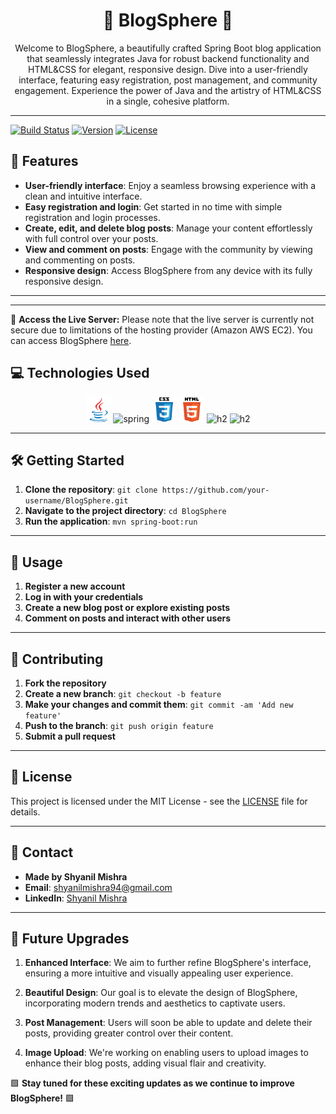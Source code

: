 <h1 align="center">🌟 BlogSphere 🌟</h1>


<p align="center">Welcome to BlogSphere, a beautifully crafted Spring Boot blog application that seamlessly integrates Java for robust backend functionality and HTML&CSS for elegant, responsive design. Dive into a user-friendly interface, featuring easy registration, post management, and community engagement. Experience the power of Java and the artistry of HTML&CSS in a single, cohesive platform.</p>

---
[![Build Status](https://img.shields.io/badge/build-passing-brightgreen)](link_to_build_status)
[![Version](https://img.shields.io/badge/version-1.0-blue)](link_to_version)
[![License](https://img.shields.io/badge/license-MIT-red)](link_to_license)

## 🚀 Features

- **User-friendly interface**: Enjoy a seamless browsing experience with a clean and intuitive interface.
- **Easy registration and login**: Get started in no time with simple registration and login processes.
- **Create, edit, and delete blog posts**: Manage your content effortlessly with full control over your posts.
- **View and comment on posts**: Engage with the community by viewing and commenting on posts.
- **Responsive design**: Access BlogSphere from any device with its fully responsive design.

---

---

🔗 **Access the Live Server:**
Please note that the live server is currently not secure due to limitations of the hosting provider (Amazon AWS EC2). You can access BlogSphere [here](http://ec2-16-170-206-61.eu-north-1.compute.amazonaws.com:4505/).


## 💻 Technologies Used

<p align="center">
  <img src="https://raw.githubusercontent.com/devicons/devicon/master/icons/java/java-original.svg" alt="java" width="40" height="40"/>
  <img src="https://www.vectorlogo.zone/logos/springio/springio-icon.svg" alt="spring" width="40" height="40"/>
  <img src="https://raw.githubusercontent.com/devicons/devicon/master/icons/css3/css3-original-wordmark.svg" alt="css3" width="40" height="40"/>
  <img src="https://raw.githubusercontent.com/devicons/devicon/master/icons/html5/html5-original-wordmark.svg" alt="html5" width="40" height="40"/>
  <img src="https://miro.medium.com/v2/resize:fit:1400/format:webp/0*2YKMGT_H6d3fl14L.png" alt="h2" width="40" height="40"/>
  <img src="https://upload.wikimedia.org/wikipedia/commons/a/a1/H2_logo.png" alt="h2" width="40" height="40"/>
</p>

---

## 🛠️ Getting Started

1. **Clone the repository**: `git clone https://github.com/your-username/BlogSphere.git`
2. **Navigate to the project directory**: `cd BlogSphere`
3. **Run the application**: `mvn spring-boot:run`

---

## 📝 Usage

1. **Register a new account**
2. **Log in with your credentials**
3. **Create a new blog post or explore existing posts**
4. **Comment on posts and interact with other users**

---

## 🤝 Contributing

1. **Fork the repository**
2. **Create a new branch**: `git checkout -b feature`
3. **Make your changes and commit them**: `git commit -am 'Add new feature'`
4. **Push to the branch**: `git push origin feature`
5. **Submit a pull request**

---

## 📄 License

This project is licensed under the MIT License - see the [LICENSE](LICENSE) file for details.

---

## 📧 Contact

- **Made by Shyanil Mishra**
- **Email**: shyanilmishra94@gmail.com
- **LinkedIn**: [Shyanil Mishra](https://www.linkedin.com/in/shyanil-mishra/)

---

## 🚀 Future Upgrades

1. **Enhanced Interface**: We aim to further refine BlogSphere's interface, ensuring a more intuitive and visually appealing user experience.
   
2. **Beautiful Design**: Our goal is to elevate the design of BlogSphere, incorporating modern trends and aesthetics to captivate users.
   
3. **Post Management**: Users will soon be able to update and delete their posts, providing greater control over their content.
   
4. **Image Upload**: We're working on enabling users to upload images to enhance their blog posts, adding visual flair and creativity.
   
🟩 **Stay tuned for these exciting updates as we continue to improve BlogSphere!** 🟩

